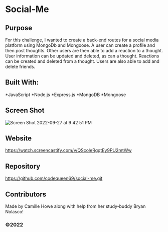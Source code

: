 # Social-Me

## Purpose
For this challenge, I wanted to create a back-end routes for a social media platform using MongoDb and Mongoose. A user can create a profile and then post thoughts. Other users are then able to add a reaction to a thought. User information can be updated and deleted, as can a thought. Reactions can be created and deleted from a thought. Users are also able to add and delete friends. 

## Built With:
*JavaScript
*Node.js
*Express.js
*MongoDB
*Mongoose

## Screen Shot
![Screen Shot 2022-09-27 at 9 42 51 PM](https://user-images.githubusercontent.com/104512547/192675622-54ac97cd-f709-44be-ae1b-ffeb7ae30c3f.png)


## Website
https://watch.screencastify.com/v/QScoleRgqtEy9PU2mtWw

## Repository
https://github.com/codequeen69/social-me.git

## Contributors
Made by Camille Howe along with help from her study-buddy Bryan Nolasco!

### ©️2022